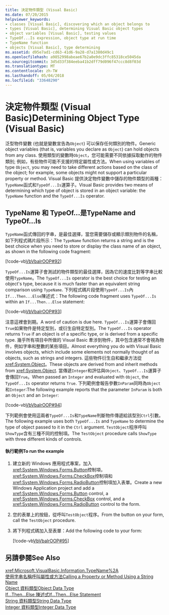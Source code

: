 ```yaml
---
title: 決定物件類型 (Visual Basic)
ms.date: 07/20/2015
helpviewer_keywords:
- classes [Visual Basic], discovering which an object belongs to
- types [Visual Basic], determining Visual Basic object types
- object variables [Visual Basic], testing values
- TypeOf...Is expression, object type at run time
- TypeName function
- objects [Visual Basic], type determining
ms.assetid: d95e7ad1-cd63-41d6-9a28-d7a1380d49c1
ms.openlocfilehash: a9852998abeae67b2a0e9dc3ffc85318ce5045da
ms.sourcegitcommit: 3d5d33f384eeba41b2dff79d096f47ccc8d8f03d
ms.translationtype: MT
ms.contentlocale: zh-TW
ms.lasthandoff: 05/04/2018
ms.locfileid: "33648290"
---
```

# <a name="determining-object-type-visual-basic"></a><span data-ttu-id="9dbd7-102">決定物件類型 (Visual Basic)</span><span class="sxs-lookup"><span data-stu-id="9dbd7-102">Determining Object Type (Visual Basic)</span></span>
<span data-ttu-id="9dbd7-103">泛型物件變數 (也就是變數宣告為`Object`) 可以保存任何類別的物件。</span><span class="sxs-lookup"><span data-stu-id="9dbd7-103">Generic object variables (that is, variables you declare as `Object`) can hold objects from any class.</span></span> <span data-ttu-id="9dbd7-104">使用類型的變數時`Object`，您可能需要不同依據採取動作的物件類別; 例如，有些物件可能不支援的特定屬性或方法。</span><span class="sxs-lookup"><span data-stu-id="9dbd7-104">When using variables of type `Object`, you may need to take different actions based on the class of the object; for example, some objects might not support a particular property or method.</span></span> <span data-ttu-id="9dbd7-105">Visual Basic 提供決定物件變數中儲存的物件類型的兩種：`TypeName`函式和`TypeOf...Is`運算子。</span><span class="sxs-lookup"><span data-stu-id="9dbd7-105">Visual Basic provides two means of determining which type of object is stored in an object variable: the `TypeName` function and the `TypeOf...Is` operator.</span></span>  
  
## <a name="typename-and-typeofis"></a><span data-ttu-id="9dbd7-106">TypeName 和 TypeOf...是</span><span class="sxs-lookup"><span data-stu-id="9dbd7-106">TypeName and TypeOf…Is</span></span>  
 <span data-ttu-id="9dbd7-107">`TypeName`函式傳回的字串，是最佳選擇，當您需要儲存或顯示類別物件的名稱，如下列程式碼片段所示：</span><span class="sxs-lookup"><span data-stu-id="9dbd7-107">The `TypeName` function returns a string and is the best choice when you need to store or display the class name of an object, as shown in the following code fragment:</span></span>  
  
 [!code-vb[VbVbalrOOP#92](../../../../visual-basic/misc/codesnippet/VisualBasic/determining-object-type_1.vb)]  
  
 <span data-ttu-id="9dbd7-108">`TypeOf...Is`運算子會測試的物件類型的最佳選擇，因為它的速度比對等字串比較使用`TypeName`。</span><span class="sxs-lookup"><span data-stu-id="9dbd7-108">The `TypeOf...Is` operator is the best choice for testing an object's type, because it is much faster than an equivalent string comparison using `TypeName`.</span></span> <span data-ttu-id="9dbd7-109">下列程式碼片段使用`TypeOf...Is`內`If...Then...Else`陳述式：</span><span class="sxs-lookup"><span data-stu-id="9dbd7-109">The following code fragment uses `TypeOf...Is` within an `If...Then...Else` statement:</span></span>  
  
 [!code-vb[VbVbalrOOP#93](../../../../visual-basic/misc/codesnippet/VisualBasic/determining-object-type_2.vb)]  
  
 <span data-ttu-id="9dbd7-110">注意這裡會到期。</span><span class="sxs-lookup"><span data-stu-id="9dbd7-110">A word of caution is due here.</span></span> <span data-ttu-id="9dbd7-111">`TypeOf...Is`運算子會傳回`True`如果物件是特定型別，或衍生自特定型別。</span><span class="sxs-lookup"><span data-stu-id="9dbd7-111">The `TypeOf...Is` operator returns `True` if an object is of a specific type, or is derived from a specific type.</span></span> <span data-ttu-id="9dbd7-112">幾乎所有項目中所做的 Visual Basic 牽涉到物件，其中包含通常不會視為物件，例如字串和整數的某些項目。</span><span class="sxs-lookup"><span data-stu-id="9dbd7-112">Almost everything you do with Visual Basic involves objects, which include some elements not normally thought of as objects, such as strings and integers.</span></span> <span data-ttu-id="9dbd7-113">這些物件衍生自和繼承方法從<xref:System.Object>。</span><span class="sxs-lookup"><span data-stu-id="9dbd7-113">These objects are derived from and inherit methods from <xref:System.Object>.</span></span> <span data-ttu-id="9dbd7-114">當傳遞`Integer`和評估與`Object`、`TypeOf...Is`運算子會傳回`True`。</span><span class="sxs-lookup"><span data-stu-id="9dbd7-114">When passed an `Integer` and evaluated with `Object`, the `TypeOf...Is` operator returns `True`.</span></span> <span data-ttu-id="9dbd7-115">下列範例會報告參數`InParam`同時為`Object`和`Integer`:</span><span class="sxs-lookup"><span data-stu-id="9dbd7-115">The following example reports that the parameter `InParam` is both an `Object` and an `Integer`:</span></span>  
  
 [!code-vb[VbVbalrOOP#94](../../../../visual-basic/misc/codesnippet/VisualBasic/determining-object-type_3.vb)]  
  
 <span data-ttu-id="9dbd7-116">下列範例會使用這兩者`TypeOf...Is`和`TypeName`判斷物件傳遞給該型別`Ctrl`引數。</span><span class="sxs-lookup"><span data-stu-id="9dbd7-116">The following example uses both `TypeOf...Is` and `TypeName` to determine the type of object passed to it in the `Ctrl` argument.</span></span> <span data-ttu-id="9dbd7-117">`TestObject`程序呼叫`ShowType`含有三種不同的控制項。</span><span class="sxs-lookup"><span data-stu-id="9dbd7-117">The `TestObject` procedure calls `ShowType` with three different kinds of controls.</span></span>  
  
#### <a name="to-run-the-example"></a><span data-ttu-id="9dbd7-118">執行範例</span><span class="sxs-lookup"><span data-stu-id="9dbd7-118">To run the example</span></span>  
  
1.  <span data-ttu-id="9dbd7-119">建立新的 Windows 應用程式專案，加入<xref:System.Windows.Forms.Button>控制項，<xref:System.Windows.Forms.CheckBox>控制項和<xref:System.Windows.Forms.RadioButton>控制項加入表單。</span><span class="sxs-lookup"><span data-stu-id="9dbd7-119">Create a new Windows Application project and add a <xref:System.Windows.Forms.Button> control, a <xref:System.Windows.Forms.CheckBox> control, and a <xref:System.Windows.Forms.RadioButton> control to the form.</span></span>  
  
2.  <span data-ttu-id="9dbd7-120">您的表單上的按鈕，從呼叫`TestObject`程序。</span><span class="sxs-lookup"><span data-stu-id="9dbd7-120">From the button on your form, call the `TestObject` procedure.</span></span>  
  
3.  <span data-ttu-id="9dbd7-121">將下列程式碼加入至表單：</span><span class="sxs-lookup"><span data-stu-id="9dbd7-121">Add the following code to your form:</span></span>  
  
     [!code-vb[VbVbalrOOP#95](../../../../visual-basic/misc/codesnippet/VisualBasic/determining-object-type_4.vb)]  
  
## <a name="see-also"></a><span data-ttu-id="9dbd7-122">另請參閱</span><span class="sxs-lookup"><span data-stu-id="9dbd7-122">See Also</span></span>  
 <xref:Microsoft.VisualBasic.Information.TypeName%2A>  
 [<span data-ttu-id="9dbd7-123">使用字串名稱呼叫屬性或方法</span><span class="sxs-lookup"><span data-stu-id="9dbd7-123">Calling a Property or Method Using a String Name</span></span>](../../../../visual-basic/programming-guide/language-features/early-late-binding/calling-a-property-or-method-using-a-string-name.md)  
 [<span data-ttu-id="9dbd7-124">Object 資料類型</span><span class="sxs-lookup"><span data-stu-id="9dbd7-124">Object Data Type</span></span>](../../../../visual-basic/language-reference/data-types/object-data-type.md)  
 [<span data-ttu-id="9dbd7-125">If...Then...Else 陳述式</span><span class="sxs-lookup"><span data-stu-id="9dbd7-125">If...Then...Else Statement</span></span>](../../../../visual-basic/language-reference/statements/if-then-else-statement.md)  
 [<span data-ttu-id="9dbd7-126">String 資料類型</span><span class="sxs-lookup"><span data-stu-id="9dbd7-126">String Data Type</span></span>](../../../../visual-basic/language-reference/data-types/string-data-type.md)  
 [<span data-ttu-id="9dbd7-127">Integer 資料類型</span><span class="sxs-lookup"><span data-stu-id="9dbd7-127">Integer Data Type</span></span>](../../../../visual-basic/language-reference/data-types/integer-data-type.md)
